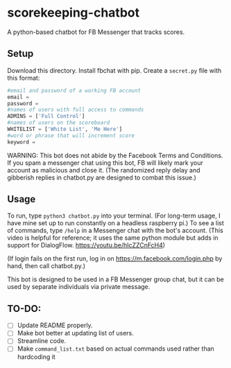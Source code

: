 # scorekeeping-chatbot
A python-based chatbot for FB Messenger that tracks scores.  

## Setup

Download this directory. Install fbchat with pip. Create a `secret.py` file with this format:

```python
#email and password of a working FB account
email =
password =
#names of users with full access to commands
ADMINS = ['Full Control']
#names of users on the scoreboard
WHITELIST = ['White List', 'Me Here']
#word or phrase that will increment score
keyword =
```

WARNING: This bot does not abide by the Facebook Terms and Conditions. If you spam a messenger chat using this bot, FB will likely mark your account as malicious and close it. (The randomized reply delay and gibberish replies in chatbot.py are designed to combat this issue.)

## Usage

To run, type `python3 chatbot.py` into your terminal. (For long-term usage, I have mine set up to run constantly on a headless raspberry pi.) To see a list of commands, type `/help` in a Messenger chat with the bot's account. (This video is helpful for reference; it uses the same python module but adds in support for DialogFlow. https://youtu.be/hIcZZCnFcH4)

(If login fails on the first run, log in on https://m.facebook.com/login.php by hand, then call chatbot.py.)

This bot is designed to be used in a FB Messenger group chat, but it can be used by separate individuals via private message.

## TO-DO:

- [ ] Update README properly.
- [ ] Make bot better at updating list of users.
- [ ] Streamline code.
- [ ] Make `command_list.txt` based on actual commands used rather than hardcoding it
